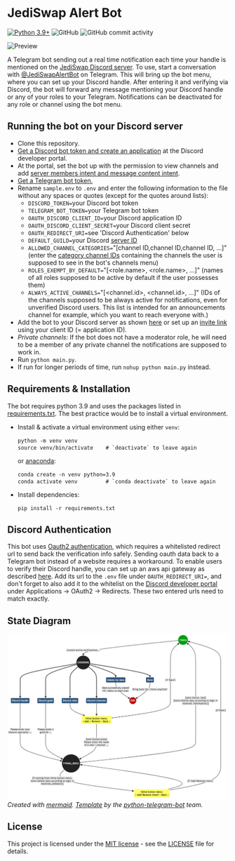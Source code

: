# JediSwap Alert Bot

[![Python 3.9+](https://img.shields.io/badge/python-3.9+-blue.svg)](https://www.python.org/downloads/release/python-390/)
![GitHub](https://img.shields.io/github/license/jediswaplabs/discord-alert-bot)
![GitHub commit activity](https://img.shields.io/github/commit-activity/w/jediswaplabs/discord-alert-bot)

![Preview](https://github.com/jediswaplabs/discord-alert-bot/blob/main/example.png)

A Telegram bot sending out a real time notification each time your handle is mentioned on the [JediSwap Discord server](https://discord.gg/jediswap). To use, start a conversation with [@JediSwapAlertBot](https://t.me/JediSwapAlertBot) on Telegram. This will bring up the bot menu, where you can set up your Discord handle. After entering it and verifying via Discord, the bot will forward any message mentioning your Discord handle or any of your roles to your Telegram. Notifications can be deactivated for any role or channel using the bot menu.

## Running the bot on your Discord server

- Clone this repository.
- [Get a Discord bot token and create an application](https://www.writebots.com/discord-bot-token/) at the Discord developer portal.
- At the portal, set the bot up with the permission to view channels and add [server members intent and message content intent](https://discordpy.readthedocs.io/en/stable/intents.html#member-intent).
- [Get a Telegram bot token.](https://riptutorial.com/telegram-bot/example/25075/create-a-bot-with-the-botfather)
- Rename `sample.env` to `.env` and enter the following information to the file without any spaces or quotes (except for the quotes around lists):
    * `DISCORD_TOKEN=`your Discord bot token
    * `TELEGRAM_BOT_TOKEN=`your Telegram bot token
    * `OAUTH_DISCORD_CLIENT_ID=`your Discord application ID
    * `OAUTH_DISCORD_CLIENT_SECRET=`your Discord client secret
    * `OAUTH_REDIRECT_URI=`see 'Discord Authentication' below
    * `DEFAULT_GUILD=`your Discord [server ID](https://support.discord.com/hc/en-us/articles/206346498-Where-can-I-find-my-User-Server-Message-ID-)
    * `ALLOWED_CHANNEL_CATEGORIES=`"[channel ID,channel ID,channel ID, ...]" (enter the [category channel IDs](https://support.discord.com/hc/en-us/articles/206346498-Where-can-I-find-my-User-Server-Message-ID-) containing the channels the user is supposed to see in the bot's channels menu)
    * `ROLES_EXEMPT_BY_DEFAULT=`"[<role.name>, <role.name>, ...]" (names of all roles supposed to be active by default if the user possesses them)
    * `ALWAYS_ACTIVE_CHANNELS=`"[<channel.id>, <channel.id>, ...]" (IDs of the channels supposed to be always active for notifications, even for unverified Discord users. This list is intended for an announcements channel for example, which you want to reach everyone with.)
- Add the bot to your Discord server as shown [here](https://www.writebots.com/discord-bot-token/) or set up an [invite link](https://discordapi.com/permissions.html#66560) using your client ID (= application ID).
- _Private channels:_ If the bot does not have a moderator role, he will need to be a member of any private channel the notifications are supposed to work in.
- Run `python main.py`.
- If run for longer periods of time, run `nohup python main.py` instead.

## Requirements & Installation

The bot requires python 3.9 and uses the packages listed in [requirements.txt](./requirements.txt). The best practice would be to install a virtual environment.

* Install & activate a virtual environment using either `venv`:

    ```
    python -m venv venv
    source venv/bin/activate    # `deactivate` to leave again
    ```

    or [anaconda](https://www.anaconda.com):

    ```
    conda create -n venv python=3.9
    conda activate venv         # `conda deactivate` to leave again
    ```

* Install dependencies:

    ```
    pip install -r requirements.txt
    ```

## Discord Authentication

This bot uses [Oauth2 authentication](https://discord.com/developers/docs/topics/oauth2), which requires a whitelisted redirect url to send back the verification info safely. Sending oauth data back to a Telegram bot instead of a website requires a workaround. To enable users to verify their Discord handle, you can set up an aws api gateway as described [here](https://stackoverflow.com/a/42457831). Add its url to the `.env` file under `OAUTH_REDIRECT_URI=`, and don't forget to also add it to the whitelist on the [Discord developer portal](https://discord.com/developers/) under Applications -> OAuth2 -> Redirects. These two entered urls need to match exactly.

## State Diagram

![State Diagram](./docs/diagrams/res/state_diagram.png)
_Created with [mermaid](https://github.com/mermaid-js/mermaid-cli). [Template](https://docs.python-telegram-bot.org/en/stable/examples.conversationbot2.html) by the [python-telegram-bot](https://github.com/python-telegram-bot/python-telegram-bot) team._

## License

This project is licensed under the [MIT license](https://github.com/jediswaplabs/discord-alert-bot/blob/main/LICENSE) - see the [LICENSE](https://github.com/jediswaplabs/discord-alert-bot/blob/main/LICENSE) file for details.

